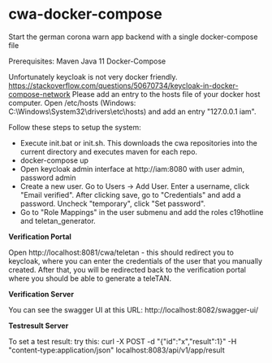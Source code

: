 # cwa-docker-compose
Start the german corona warn app backend with a single docker-compose file

Prerequisites:
Maven
Java 11
Docker-Compose


Unfortunately keycloak is not very docker friendly. 
https://stackoverflow.com/questions/50670734/keycloak-in-docker-compose-network
Please add an entry to the hosts file of your docker host computer. Open /etc/hosts (Windows: C:\Windows\System32\drivers\etc\hosts) and add an entry "127.0.0.1 iam".

Follow these steps to setup the system:
* Execute init.bat or init.sh. This downloads the cwa repositories into the current directory and executes maven for each repo.
* docker-compose up 
* Open keycloak admin interface at http://iam:8080 with user admin, password admin
* Create a new user. Go to Users -> Add User. Enter a username, click "Email verified". After clicking save, go to "Credentials" and add a password. Uncheck "temporary", click "Set password".
* Go to "Role Mappings" in the user submenu and add the roles c19hotline and teletan_generator.

__Verification Portal__

Open http://localhost:8081/cwa/teletan - this should redirect you to keycloak, where you can enter the credentials of the user that you manually created.
After that, you will be redirected back to the verification portal where you should be able to generate a teleTAN.

__Verification Server__

You can see the swagger UI at this URL: http://localhost:8082/swagger-ui/

__Testresult Server__

To set a test result: try this:
curl -X POST -d "{\"id\":\"x\",\"result\":1}" -H "content-type:application/json" localhost:8083/api/v1/app/result
